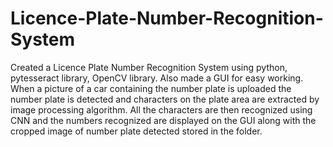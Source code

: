# Licence-Plate-Number-Recognition-System
Created a Licence Plate Number Recognition System using python, pytesseract library, OpenCV library.
Also made a GUI for easy working.
When a picture of a car containing the number plate is uploaded the number plate is detected and characters on the plate area are extracted by image processing algorithm. 
All the characters are then recognized using CNN and the numbers recognized are displayed on the GUI along with the cropped image of number plate detected stored in the folder.
